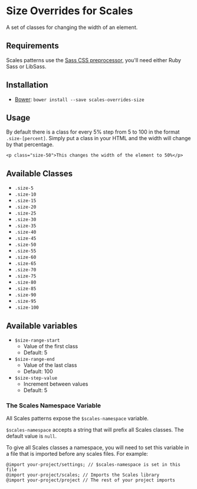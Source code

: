 # Size Overrides for Scales

A set of classes for changing the width of an element.

## Requirements

Scales patterns use the [Sass CSS preprocessor](http://sass-lang.com/), you'll need either Ruby Sass or LibSass.

## Installation

* [Bower](http://bower.io/): `bower install --save scales-overrides-size`

## Usage

By default there is a class for every 5% step from 5 to 100 in the format `.size-[percent]`. Simply put a class in your HTML and the width will change by that percentage.

```
<p class="size-50">This changes the width of the element to 50%</p>
```

## Available Classes

* `.size-5`
* `.size-10`
* `.size-15`
* `.size-20`
* `.size-25`
* `.size-30`
* `.size-35`
* `.size-40`
* `.size-45`
* `.size-50`
* `.size-55`
* `.size-60`
* `.size-65`
* `.size-70`
* `.size-75`
* `.size-80`
* `.size-85`
* `.size-90`
* `.size-95`
* `.size-100`

## Available variables

* `$size-range-start`
    * Value of the first class
    * Default: 5
* `$size-range-end`
    * Value of the last class
    * Default: 100
* `$size-step-value`
    * Increment between values
    * Default: 5

### The Scales Namespace Variable

All Scales patterns expose the `$scales-namespace` variable.

`$scales-namespace` accepts a string that will prefix all Scales classes. The default value is `null`.

To give all Scales classes a namespace, you will need to set this variable in a file that is imported before any scales files. For example:

```
@import your-project/settings; // $scales-namespace is set in this file
@import your-project/scales; // Imports the Scales library
@import your-project/project // The rest of your project imports
```
